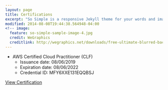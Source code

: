 ```yaml
---
layout: page
title: Certifications
excerpt: "So Simple is a responsive Jekyll theme for your words and images."
modified: 2014-08-08T19:44:38.564948-04:00
<!-- image:
  feature: so-simple-sample-image-4.jpg
  credit: WeGraphics
  creditlink: http://wegraphics.net/downloads/free-ultimate-blurred-background-pack/ -->
---
```




<!-- ## So Simple Theme is all about: -->

* AWS Certified Cloud Practitioner (CLF)
    * Issuance date: 08/06/2019
    * Expiration date: 08/06/2022
    * Credential ID: MFY6XXE131EQQBSJ


<a markdown="0" href="https://www.certmetrics.com/amazon/public/badge.aspx?i=9&t=c&d=2019-08-06&ci=AWS00993439" class="btn">View Certification</a>

[^1]: Example: *domain.com/category-name/post-title*
